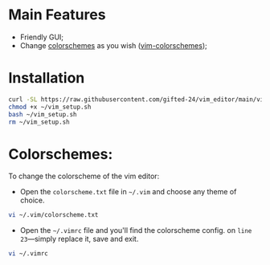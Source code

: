 # Main Features

- Friendly GUI;
- Change [colorschemes](http://cocopon.me/app/vim-color-gallery/) as you wish ([vim-colorschemes](https://github.com/flazz/vim-colorschemes));

# Installation

```bash
curl -SL https://raw.githubusercontent.com/gifted-24/vim_editor/main/vim_setup.sh -o ~/vim_setup.sh
chmod +x ~/vim_setup.sh
bash ~/vim_setup.sh
rm ~/vim_setup.sh
```

# Colorschemes: 

To change the colorscheme of the vim editor:
- Open the `colorscheme.txt` file in  `~/.vim` and choose any theme of choice.

```bash
vi ~/.vim/colorscheme.txt
```

- Open the `~/.vimrc` file and you'll find the colorscheme config. on `line 23`—simply replace it, save and exit.

```bash
vi ~/.vimrc
```


